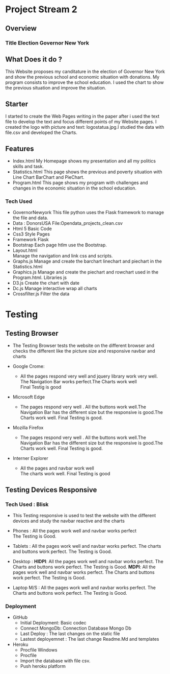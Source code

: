 # Project Stream 2
## Overview
### Title Election Governor New York
## What Does it do ?
This Website proposes my canditature in the election of Governor New York and show the previous school and economic situation
with donations. My program consists to improve the school education.
I used the chart to show the previous situation and improve the situation.
## Starter
 I started to create the Web Pages writing in the paper after i used the text file 
 to develop the text and focus different points of my Website pages. I created the logo with picture
 and text: logostatua.jpg.I studied the data with file.csv and developed the Charts. 
## Features
- Index.html
    My Homepage shows my presentation and all my politics skills and task.
- Statistics.html
    This page shows the previous and poverty situation with Line Chart BarChart and PieChart.
- Program.html
     This page shows my program with  challenges and changes in the economic situation in the school education.
### Tech Used        
 - GovernorNewyork 
     This file python uses the Flask framework to manage  the file and data.
 - Data :
          DonorsUSA
          File:Opendata_projects_clean.csv
 - Html 5
      Basic Code
 - Css3 
      Style Pages
 - Framework
       Flask        
 - Bootstrap 
          Each page htlm use the Bootstrap.  
 - Layout.html     
       Manage the navigation and link css and scripts.
 - Graphs.js 
       Manage and create the barchart linechart and piechart in the Statistics.html
 - Graphics.js 
       Manage and create the piechart and rowchart used in the Program.html.
  Libraries js      
 - D3.js 
    Create the chart with date
 - Dc.js 
      Manage  interactive wrap all charts 
 - Crossfilter.js 
         Filter the data
# Testing
## Testing Browser
 - The Testing Browser tests  the website on the different browser and
    checks the different like the picture size  and responsive navbar and charts
 - Google Crome:
     - All the pages respond very well and jquery library work very well. 
       The Navigation Bar works perfect.The Charts work well  
       Final Testig is good
       
 - Microsoft Edge  
     - The pages respond very well . All the buttons work well.The Navigation Bar
       has the different size but the responsive is good.The Charts work well.
       Final Testing is good.
       
 - Mozilla Firefox
     - The pages respond very well . All the buttons work well.The Navigation Bar
       has the different size but the responsive is good.The Charts work well.
       Final Testing is good.
       
 - Interner Explorer     
      - All  the pages and navbar work well  
        The charts work well. 
        Final Testing is good
        
 ## Testing Devices Responsive
 ### Tech Used : Blisk 
   - This Testing responsive is used to test the website with
      the different devices and study the navbar reactive and the 
      charts
   - Phones : 
               All the pages work well and navbar works perfect                 
               The Testing is Good.
   - Tablets :
               All the pages work well and navbar works perfect.
               The charts and buttons work perfect.
               The Testing is Good.
               
   - Desktop :
               **HIDPI**: All the pages work well and navbar works perfect.
               The Charts and buttons work perfect.
               The Testing is Good.
               **MDPI**: All the pages work well and navbar works perfect.
               The Charts and buttons work perfect.
               The Testing is Good.
               
   - Laptop M/S  :  All the pages work well and navbar works perfect.
               The Charts and buttons work perfect.
               The Testing is Good.           
              
### Deployment
  - GitHub
      - Initial Deployment: Basic codec 
      - Connect MongoDb:   Connection Database Mongo Db
      - Last Deploy : The last changes on the static file
      - Lastest deployemnet : The last change Readme.Md and templates 
  - Heroku
       - Procfile Windows
       - Procfile
       - Import the database with file csv.
       - Push heroku platform
       
